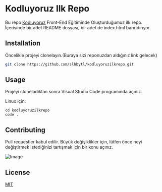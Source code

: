 # Kodluyoruz Ilk Repo
Bu repo [Kodluyoruz](https://github.com/slhbytl/kodluyoruzilkrepo.git) Front-End Eğitiminde Oluşturduğumuz ilk repo. İçerisinde bir adet README dosyası, bir adet de index.html barındırıyor.

## Installation
Öncelikle projeyi clonelayın.(Buraya sizi reponuzdan aldığınız link gelecek)
```bash
git clone https://github.com/slhbytl/kodluyoruzilkrepo.git
```

## Usage
Projeyi cloneladıktan sonra Visual Studio Code programında açınız.

Linux için:
```linux
cd kodluyoruzilkrepo
code . 
```

## Contributing
Pull requestler kabul edilir. Büyük değişiklikler için, lütfen önce neyi değiştirmek istediğinizi tartışmak için bir konu açınız.

![Image](https://salihbeyatli.com/images/undraw/undraw_programming_re_kg9v.svg)	

## License

[MIT](https://choosealicense.com/licenses/mit/)